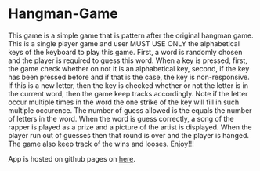 # Hangman-Game
This game is a simple game that is pattern after the original hangman game.
This is a single player game and user MUST  USE ONLY  the alphabetical keys of the keyboard to play this game.
First, a word is randomly chosen and the player is required to guess this word. 
When a key is pressed, first, the game check whether on not it is an alphabetical key, second, if the key has been pressed before and if that is the case, the key is non-responsive.
If this is a new letter, then the key is checked whether or not the letter is  in the current word, then the game keep tracks accordingly.
Note if the letter occur multiple times in the word the one strike of the key will fill in such multiple occurence.
The number of guess allowed is the equals the number of letters in the word.
When the word is guess correctly, a song of the rapper is played as a prize and a picture of the artist is displayed. 
When the player run out of guesses then that round is over and the player is hanged.
The game also keep track of the wins and looses.
Enjoy!!!

App is hosted on github pages on [here](https://jealob.github.io/Hangman-Game/).